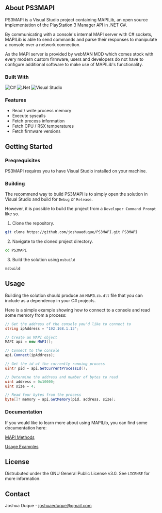 ## About PS3MAPI
PS3MAPI is a Visual Studio project containing MAPILib, an open source implementation of the PlayStation 3 Manager API in .NET C#.

By communicating with a console's internal MAPI server with C# sockets, MAPILib is able to send commands and parse their responses to manipulate a console over a network connection. 

As the MAPI server is provided by webMAN MOD which comes stock with every modern custom firmware, users and developers do not have to configure additional software to make use of MAPILib's functionality.

### Built With

![C#](https://img.shields.io/badge/c%23-%23239120.svg?style=for-the-badge&logo=csharp&logoColor=white) ![.Net](https://img.shields.io/badge/.NET-5C2D91?style=for-the-badge&logo=.net&logoColor=white) ![Visual Studio](https://img.shields.io/badge/Visual%20Studio-5C2D91.svg?style=for-the-badge&logo=visual-studio&logoColor=white)

### Features

* Read / write process memory
* Execute syscalls
* Fetch process information
* Fetch CPU / RSX temperatures
* Fetch firmware versions

## Getting Started

### Preqrequisites

PS3MAPI requires you to have Visual Studio installed on your machine.

### Building

The recommend way to build PS3MAPI is to simply open the solution in Visual Studio and build for `Debug` or `Release`.

However, it is possible to build the project from a `Developer Command Prompt` like so.

1. Clone the repository.

```bash
git clone https://github.com/joshuaeduque/PS3MAPI.git PS3MAPI
```

2. Navigate to the cloned project directory.

```bash
cd PS3MAPI
```

3. Build the solution using `msbuild`

```bash
msbuild
```

## Usage

Building the solution should produce an `MAPILib.dll` file that you can include as a dependency in your C# projects.

Here is a simple example showing how to connect to a console and read some memory from a process:

```C#
// Get the address of the console you'd like to connect to
string ipAddress = "192.168.1.13";

// Create an MAPI object 
MAPI api = new MAPI();

// Connect to the console
api.Connect(ipAddress);

// Get the id of the currently running process
uint? pid = api.GetCurrentProcessId();

// Determine the address and number of bytes to read 
uint address = 0x10000;
uint size = 4;

// Read four bytes from the process
byte[]? memory = api.GetMemory(pid, address, size);
```

### Documentation

If you would like to learn more about using MAPILib, you can find some documentation here:

[MAPI Methods](/docs/METHODS.md)

[Usage Examples](/docs/EXAMPLES.md)

## License

Distrubuted under the GNU General Public License v3.0. See `LICENSE` for more information.

## Contact

Joshua Duque - joshuaeduque@gmail.com